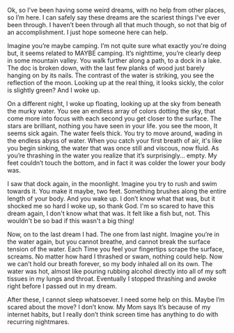 Ok, so I’ve been having some weird dreams, with no help from other places, so I’m here. I can safely say these dreams are the scariest things I've ever been through. I haven’t been through all that much though, so not that big of an accomplishment. I just hope someone here can help.

 Imagine you’re maybe camping. I’m not quite sure what exactly you're doing but, it seems related to MAYBE camping. It’s nighttime, you’re clearly deep in some mountain valley. You walk further along a path, to a dock in a lake. The doc is broken down, with the last few planks of wood just barely hanging on by its nails. The contrast of the water is striking, you see the reflection of the moon. Looking up at the real thing, it looks sickly, the color is slightly green? And I woke up.

  
On a different night, I woke up floating, looking up at the sky from beneath the murky water. You see an endless array of colors dotting the sky, that come more into focus with each second you get closer to the surface. The stars are brilliant, nothing you have seen in your life. you see the moon, It seems sick again. The water feels thick. You try to move around, wading in the endless abyss of water. When you catch your first breath of air, it's like you begin sinking, the water that was once still and viscous, now fluid. As you’re thrashing in the water you realize that it’s surprisingly… empty. My feet couldn’t touch the bottom, and in fact it was colder the lower your body was.

  
I saw that dock again, in the moonlight. Imagine you try to rush and swim towards it. You make it maybe, two feet. Something brushes along the entire length of your body. And you wake up. I don’t know what that was, but it shocked me so hard I woke up, so thank God. I'm so scared to have this dream again, I don't know what that was. It felt like a fish but, not. This wouldn't be so bad if this wasn't a big thing!

  
Now, on to the last dream I had. The one from last night. Imagine you’re in the water again, but you cannot breathe, and cannot break the surface tension of the water. Each Time you feel your fingertips scrape the surface, screams. No matter how hard I thrashed or swam, nothing could help. Now we can’t hold our breath forever, so my body inhaled all on its own. The water was hot, almost like pouring rubbing alcohol directly into all of my soft tissues in my lungs and throat. Eventually I stopped thrashing and awoke right before I passed out in my dream.   
  
 After these, I cannot sleep whatsoever. I need some help on this. Maybe I’m scared about the move? I don’t know. My Mom says It’s because of my internet habits, but I really don’t think screen time has anything to do with recurring nightmares.    
   
